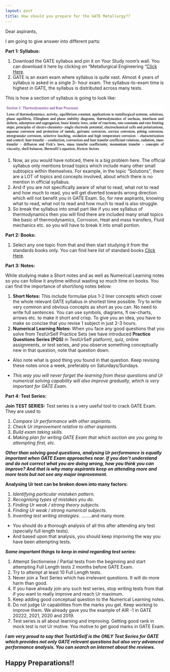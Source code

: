 ```yaml
---
layout: post
title: How should you prepare for the GATE Metallurgy?? 
---
```

Dear aspirants,

I am going to give answer into different parts:

**Part 1: Syllabus:**

1. Download the GATE syllabus and pin it on Your Study room’s wall. You can download it here by clicking on “Metallurgical Engineering “[Click Here]([https://online.testurself.in](https://www.testurself.in/what-is-gate/)).
2. GATE is an exam exam where syllabus is quite vast. Almost 4 years of syllabus is asked in a single 3- hour exam. The syllabus-to-exam time is highest in GATE, the syllabus is distributed across many tests.

This is how a section of syllabus is going to look like:

![image](/assets/images/15.png)

1. Now, as you would have noticed, there is a big problem here. The official syllabus only mentions broad topics which include many other small subtopics within themselves. For example, in the topic “Solutions”, there are a LOT of topics and concepts involved, about which there is no mention in official syllabus.
2. And if you are not specifically aware of what to read, what not to read and how much to read, you will get diverted towards wrong direction which will not benefit you in GATE Exam. So, for new aspirants, knowing what to read, what not to read and how much to read is also struggle.
3. So break the syllabus into small part like if you see syllabus of thermodynamics then you will find there are included many small topics like basic of thermodynamics, Corrosion, Heat and mass transfers, Fluid mechanics etc. so you will have to break it into small portion.

**Part 2: Books:**

1. Select any one topic from that and then start studying it from the standards books only. You can find here list of standard books [Click Here](https://www.testurself.in/reference-books/metallurgical-engineering/).

**Part 3: Notes:**

While studying make a Short notes and as well as Numerical Learning notes so you can follow it anytime without wasting so much time on books. You can find the importance of short/long notes below:

1. **Short Notes:** This include formulae plus 1-2 liner concepts which cover the whole relevant GATE syllabus in shortest time possible. Try to write very common and obvious concepts as short as you can. No need to write full sentences. You can use symbols, diagrams, fl ow-charts, arrows etc. to make it short and crisp. To give you an idea, you have to make so concise that you revise 1 subject in just 2-3 hours.
2. **Numerical Learning Notes:** When you face any good questions that you solve from TestUrSelf Practice Sets (we have introduced **Practice Questions Series (PQS)** in TestUrSelf platform), quiz, online assignments, or test series, and you observe something conceptually new in that question, note that question down.

- Also note what is good thing you found in that question. Keep revising these notes once a week, preferably on Saturdays/Sundays.

- *This way you will never forget the learning from these questions and Ur numerical solving capability will also improve gradually, which is very important for GATE Exam.*

**Part 4: Test Series:**

**Join TEST SERIES:** Test series is a very useful tool to crack GATE Exam. They are used to

1. *Compare Ur performance with other aspirants.*
2. *Check Ur improvement relative to other aspirants.*
3. *Build exam taking skills.*
4. *Making plan for writing GATE Exam that which section are you going to attempting first, etc.*

***Other than solving good questions, analysing Ur performance is equally important when GATE Exam approaches near. If you don’t understand and do not correct what you are doing wrong, how you think you can improve? And that is why many aspirants keep on attending more and more tests but not see any major improvement.***

**Analysing Ur test can be broken down into many factors:**

1. *Identifying particular mistaken pattern.*
2. *Recognising types of mistakes you do.*
3. *Finding Ur weak / strong theory subjects.*
4. *Finding Ur weak / strong numerical subjects.*
5. *Inventing test writing strategies.*
........and many more.

- You should do a thorough analysis of all this after attending any test (specially full length tests).
- And based upon that analysis, you should keep improving the way you have been attempting tests.

***Some important things to keep in mind regarding test series:***

1. Attempt Sectionwise / Partial tests from the beginning and start attempting Full Length tests 2 months before GATE Exam.
2. Try to attempt at least 10 Full Length tests.
3. Never join a Test Series which has irrelevant questions. It will do more harm than good.
4. If you have already join any such test series, stop writing tests from that if you want to really improve and reach Ur maximum.
5. Keep adding good conceptual question to the Numerical Learning notes.
6. Do not judge Ur capabilities from the marks you get. Keep working to improve them. We already gave you the example of AIR -1 in GATE 20222, 2021, 2020 and 2019.
7. Test series is all about learning and improving. Getting good rank in mock test is not Ur motive. You motive to get good marks in GATE Exam.

***I am very proud to say that TestUrSelf is the ONLY Test Series for GATE which provides not only GATE relevant questions but also very advanced performance analysis. You can search on internet about the reviews.***


Happy Preparations!!
----


